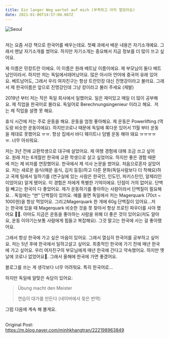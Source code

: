 ```yaml
---
title: Ein langer Weg wartet auf mich (부족하고 아직 멀었어요)
date: 2021-01-06T14:57:04.667Z
---
```

![Seoul](/img/markus-winkler-jrykesi61ce-unsplash.jpg "Seoul ")

\
저는 요즘 서강 책으로 한국어를 배우는데요. 첫째 과에서 배운 내용은 자기소개예요. 그래서 맨날 자기소개를 썼어요. 하지만 자기소개는 중요해서 지금 정보를 더 많이 쓰고 싶어요. 

제 이름은 민캉트란 이에요. 이 이름은 원래 베트남 이름이에요. 제 부모님이 둘다 베트남인이라서. 하지만 저는 독일에서태어났어요. 많은 아시아 언어에 중국어 유래 있어요. 베트남어도, 그래서 우리 여자친구는 항상 트란민캉 대신 진명강이라고 불러요. 그래서 제 한국이름은 앞으로 진명강인데 그냥 캉이라고 불러 주세요 (제발)

2019년 부터 저는 작은 독일 회사에서 일했어요. 일은 재미있고 매일 더 많이 공부해요. 제 직업을 한국어로 몰라요. 독일어로 Berechnungsingenieur 이라고 해요.  저는 제 직업을 설명 못 해요.

휴식 시간에 저는 주로 운동을 해요. 운동을 엄청 좋아해요. 제 운동은 Powerlifting (역도랑 비슷한 운동이에요). 하지만코로나 때문에 독일에 록다운 있어서 11월 부터 운동을 제대로 못했어요 ㅠㅠ. 항상 집에서 바디 웨이트나 덤벨 운동 해야 돼요 ㅠㅠㅠㅠㅠ. 너무 아쉬워요. 

저는 3년 전에 교환학생으로 대구에 살았어요. 제 여행 경험에 대해 조금 쓰고 싶어요. 원래 저는 6개월만 한국에 교환 학생으로 살고 싶었어요. 하지만 좋은 경험 때문에 저는 제 비자를 연장했어요. 한국에서 제 석사 논문을 썼어요. 처음으로혼자 살았어요. 저는 새로운 음식(매운 음식, 김치 등등)하고 다른 문화(독일사람보다 더 착해요)하고 국제 팀에서 일하기를 (연구실에 있는 사람은 한국인, 인도인, 파키스탄인, 알제리인이었어요) 알게 됐어요. 이 경험은 저에게 특별한 기억이에요. 단점이 거의 없어요. 단백질 빼고는 한국이 다 좋았어요. 제가 운동하기를 좋아하는 사람이라서 단백질이 필요해요. . 독일에는 “싼” 단백질이 있어요. 예를 들면 독일에서 저는 Magerquark (70ct ~ 1000원)을 항상 먹었어요. 그리고Magerquark 한 개에 60g 단백질이 있어요...저는 한국에 있을 때 Magerquark 비슷한 것을 못 찾아서 항상 프로틴 파우더를 사야 했어요 🥲🥴. 아마도 지금은 운동을 좋아하는 사람을 위해 더 좋은 것이 있어요(저도 알아요, 운동 이야기는보통 사람에게 힘들고 복잡해요). 그것 말고는 한국에 사는 걸 좋아했어요. 

그래서 항상 한국에 가고 싶은 마음이 있어요. 그래서 열심히 한국어를 공부하고 싶어요. 저는 5년 후에 한국에서 일하고살고 싶어요. 최종적인 한국에 가기 전에 매년 한국에 가고 싶어요. 우리 여자친구의 부모님에게 매년 한국에 간다고 약속했어요. 하지만 옛날에 코로나 없었어요🥲. 그래서 올해에 한국에 가면 좋겠어요. 

블로그를 쓰는 게 생각보다 너무 어려워요. 특히 한국어로...

하지만 독일에 알맞은 속담이 있어요:

> Übung macht den Meister
>
> 연습이 대가를 만든다 (네이버에서 찾은 번역)



그럼 다음에 계속 해 볼게요. 

\
Original Post:\
<https://m.blog.naver.com/minhkhangtran/222198963849>